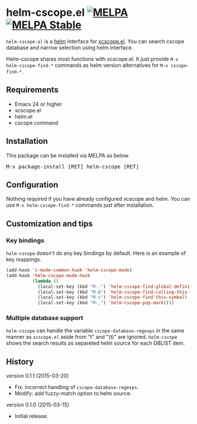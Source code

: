 # helm-cscope.el [![MELPA](http://melpa.org/packages/helm-cscope-badge.svg)](http://melpa.org/#/helm-cscope) [![MELPA Stable](http://stable.melpa.org/packages/helm-cscope-badge.svg)](http://stable.melpa.org/#/helm-cscope)

`helm-cscope.el` is a [helm](https://github.com/emacs-helm/helm) interface for [xcscope.el](https://github.com/dkogan/xcscope.el). You can search cscope database and narrow selection using helm interface.

Helm-cscope shares most functions with xcscope.el. It just provide `M-x helm-cscope-find-*` commands as helm version alternatives for `M-x cscope-find-*`.

## Requirements

* Emacs 24 or higher
* xcscope.el
* helm.el
* cscope command

## Installation

This package can be installed via MELPA as below.

<kbd>M-x package-install [RET] helm-cscope [RET]</kbd>

## Configuration

Nothing required if you have already configured xcscope and helm. You can use `M-x helm-cscope-find-*` commands just after installation.

## Customization and tips

### Key bindings

`helm-cscope` doesn't do any key bindings by default. Here is an example of key mappings.

```init.el
(add-hook 'c-mode-common-hook 'helm-cscope-mode)
(add-hook 'helm-cscope-mode-hook
          (lambda ()
            (local-set-key (kbd "M-.") 'helm-cscope-find-global-definition)
            (local-set-key (kbd "M-@") 'helm-cscope-find-calling-this-funtcion)
            (local-set-key (kbd "M-s") 'helm-cscope-find-this-symbol)
            (local-set-key (kbd "M-,") 'helm-cscope-pop-mark))))
```

### Multiple database support

`helm-cscope` can handle the variable `cscope-database-regexps` in the same manner as `xcscope.el` aside from "t" and "(t)" are ignored. `helm-cscope` shows the search results as separeted helm source for each DBLIST item.

## History

version 0.1.1 (2015-03-20)

* Fix: incorrect handling of `cscope-database-regexps`.
* Modify: add fuzzy-match option to helm source.

version 0.1.0 (2015-03-15)

* Initial release.
